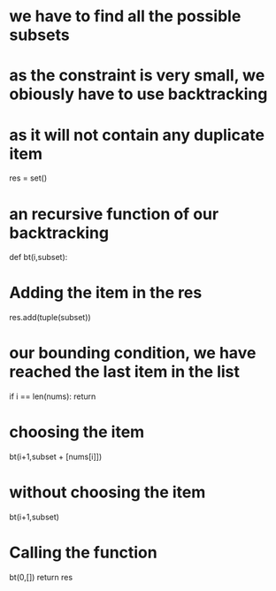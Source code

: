 # we have to find all the possible subsets
# as the constraint is very small, we obiously have to use backtracking
# as it will not contain any duplicate item
res = set()
# an recursive function of our backtracking
def bt(i,subset):
# Adding the item in the res
res.add(tuple(subset))
# our bounding condition, we have reached the last item in the list
if i == len(nums):
return
# choosing the item
bt(i+1,subset + [nums[i]])
# without choosing the item
bt(i+1,subset)
# Calling the function
bt(0,[])
return res